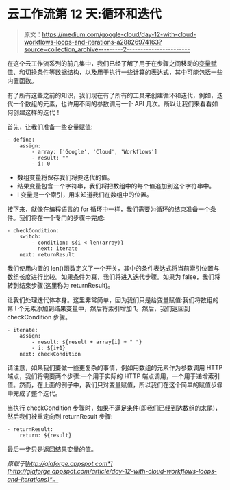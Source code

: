 # 云工作流第 12 天:循环和迭代

> 原文：<https://medium.com/google-cloud/day-12-with-cloud-workflows-loops-and-iterations-a28826974163?source=collection_archive---------2----------------------->

在这个云工作流系列的前几集中，我们已经了解了用于在步骤之间移动的[变量赋值](http://glaforge.appspot.com/article/day-3-with-cloud-workflows-variable-assignment-and-expressions)、和[切换条件等数据结构](http://glaforge.appspot.com/article/day-4-with-cloud-workflows-jumping-with-switch-conditions)，以及用于执行一些计算的[表达式](http://glaforge.appspot.com/article/day-3-with-cloud-workflows-variable-assignment-and-expressions)，其中可能包括一些内置函数。

有了所有这些之前的知识，我们现在有了所有的工具来创建循环和迭代，例如，迭代一个数组的元素，也许用不同的参数调用一个 API 几次。所以让我们来看看如何创建这样的迭代！

首先，让我们准备一些变量赋值:

```
- define:
    assign: 
        - array: ['Google', 'Cloud', 'Workflows']
        - result: ""
        - i: 0
```

*   数组变量将保存我们将要迭代的值。
*   结果变量包含一个字符串，我们将把数组中的每个值追加到这个字符串中。
*   I 变量是一个索引，用来知道我们在数组中的位置。

接下来，就像在编程语言的 for 循环中一样，我们需要为循环的结束准备一个条件。我们将在一个专门的步骤中完成:

```
- checkCondition:
    switch:
        - condition: ${i < len(array)}
          next: iterate
    next: returnResult
```

我们使用内置的 len()函数定义了一个开关，其中的条件表达式将当前索引位置与数组长度进行比较。如果条件为真，我们将进入迭代步骤。如果为 false，我们将转到结束步骤(这里称为 returnResult)。

让我们处理迭代体本身。这里非常简单，因为我们只是给变量赋值:我们将数组的第 I 个元素添加到结果变量中，然后将索引增加 1。然后，我们返回到 checkCondition 步骤。

```
- iterate:
    assign:
        - result: ${result + array[i] + " "}
        - i: ${i+1}
    next: checkCondition
```

请注意，如果我们要做一些更复杂的事情，例如用数组的元素作为参数调用 HTTP 端点，我们将需要两个步骤:一个用于实际的 HTTP 端点调用，一个用于递增索引值。然而，在上面的例子中，我们只对变量赋值，所以我们在这个简单的赋值步骤中完成了整个迭代。

当执行 checkCondition 步骤时，如果不满足条件(即我们已经到达数组的末尾)，然后我们被重定向到 returnResult 步骤:

```
- returnResult:
    return: ${result}
```

最后一步只是返回结果变量的值。

*原载于*[*http://glaforge.appspot.com*](http://glaforge.appspot.com/article/day-12-with-cloud-workflows-loops-and-iterations)*。*